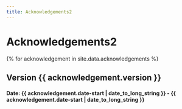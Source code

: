 ```yaml
---
title: Acknowledgements2
---
```

# Acknowledgements2

{% for acknowledgement in site.data.acknowledgements %}
## Version {{ acknowledgement.version }}
#### Date: {{ acknowledgement.date-start | date_to_long_string }} - {{ acknowledgement.date-start | date_to_long_string }}

<!--  <div class="people">
    <ul>
      {% for people in site.data.acknowledgements.people %}
        <li>
          <strong>Ms {{ people.name }}</strong><br>
          {{ people.company }}, {{ people.company }}
        </li>
      {% endfor %}
  </ul>
  </div>
{% endfor %} --
